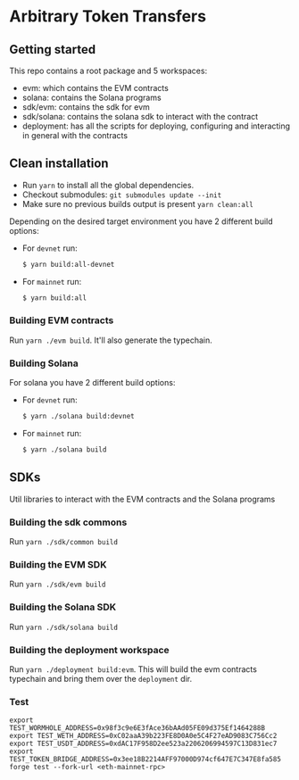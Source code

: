 # Arbitrary Token Transfers

## Getting started

This repo contains a root package and 5 workspaces:
 - evm: which contains the EVM contracts
 - solana: contains the Solana programs
 - sdk/evm: contains the sdk for evm
 - sdk/solana: contains the solana sdk to interact with the contract
 - deployment: has all the scripts for deploying, configuring and interacting in general with the contracts

## Clean installation

- Run `yarn` to install all the global dependencies.
- Checkout submodules: `git submodules update --init`
- Make sure no previous builds output is present `yarn clean:all`

Depending on the desired target environment you have 2 different build options:

- For `devnet` run:

  ```bash
  $ yarn build:all-devnet
  ```

- For `mainnet` run:

  ```bash
  $ yarn build:all
  ```

### Building EVM contracts

Run `yarn ./evm build`. It'll also generate the typechain.

### Building Solana

For solana you have 2 different build options:

- For `devnet` run:

  ```bash
  $ yarn ./solana build:devnet
  ```

- For `mainnet` run:

  ```bash
  $ yarn ./solana build
  ```

## SDKs

Util libraries to interact with the EVM contracts and the Solana programs

### Building the sdk commons

Run `yarn ./sdk/common build`

### Building the EVM SDK

Run `yarn ./sdk/evm build`

### Building the Solana SDK

Run `yarn ./sdk/solana build`

### Building the deployment workspace

Run `yarn ./deployment build:evm`. This will build the evm contracts typechain and bring them over the `deployment` dir.

### Test

```
export TEST_WORMHOLE_ADDRESS=0x98f3c9e6E3fAce36bAAd05FE09d375Ef1464288B
export TEST_WETH_ADDRESS=0xC02aaA39b223FE8D0A0e5C4F27eAD9083C756Cc2
export TEST_USDT_ADDRESS=0xdAC17F958D2ee523a2206206994597C13D831ec7
export TEST_TOKEN_BRIDGE_ADDRESS=0x3ee18B2214AFF97000D974cf647E7C347E8fa585
forge test --fork-url <eth-mainnet-rpc>
```